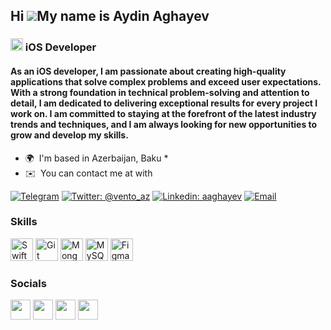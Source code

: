 ## Hi ![](https://user-images.githubusercontent.com/18350557/176309783-0785949b-9127-417c-8b55-ab5a4333674e.gif)My name is Aydin Aghayev 

### <img src="https://raw.githubusercontent.com/danielcranney/readme-generator/main/public/icons/skills/swift-colored.svg" width="20" height="20" alt="Swift" /> iOS Developer  

#### As an iOS developer, I am passionate about creating high-quality applications that solve complex problems and exceed user expectations. With a strong foundation in technical problem-solving and attention to detail, I am dedicated to delivering exceptional results for every project I work on. I am committed to staying at the forefront of the latest industry trends and techniques, and I am always looking for new opportunities to grow and develop my skills.
* 🌍  I'm based in Azerbaijan, Baku * 
* ✉️  You can contact me at with

[![Telegram](https://img.shields.io/badge/@aghay3v-blue?style=flat&logo=Telegram&logoColor=white&color=blue)](https://t.me/aghay3v)
[![Twitter: @vento_az](https://img.shields.io/badge/-@vento_az-blue?tyle=flat&logo=Twitter&logoColor=white&color=blue)](https://twitter.com/vento_az)
[![Linkedin: aaghayev](https://img.shields.io/badge/-aaghayev-blue?style=flat&logo=Linkedin&color=blue&logoColor=white)](https://www.linkedin.com/in/aaghayev)
[![Email](https://img.shields.io/badge/aydin.aghayev@gmail.com%20-blue&?style=flat&color=blue)](mailto:aydin.aghayev@gmail.com)

### Skills  
<p align="left"> <a href="https://developer.apple.com/swift/" target="_blank" rel="noreferrer"><img src="https://raw.githubusercontent.com/danielcranney/readme-generator/main/public/icons/skills/swift-colored.svg" width="36" height="36" alt="Swift" /></a> <a href="https://git-scm.com/" target="_blank" rel="noreferrer"><img src="https://raw.githubusercontent.com/danielcranney/readme-generator/main/public/icons/skills/git-colored.svg" width="36" height="36" alt="Git" /></a> <a href="https://www.mongodb.com/" target="_blank" rel="noreferrer"><img src="https://raw.githubusercontent.com/danielcranney/readme-generator/main/public/icons/skills/mongodb-colored.svg" width="36" height="36" alt="MongoDB" /></a> <a href="https://www.mysql.com/" target="_blank" rel="noreferrer"><img src="https://raw.githubusercontent.com/danielcranney/readme-generator/main/public/icons/skills/mysql-colored.svg" width="36" height="36" alt="MySQL" /></a> <a href="https://www.figma.com/" target="_blank" rel="noreferrer"><img src="https://raw.githubusercontent.com/danielcranney/readme-generator/main/public/icons/skills/figma-colored.svg" width="36" height="36" alt="Figma" /></a> </p> 

### Socials
<p align="left"> <a href="https://www.github.com/aghaev" target="_blank" rel="noreferrer"><img src="https://raw.githubusercontent.com/danielcranney/readme-generator/main/public/icons/socials/github.svg" width="32" height="32" /></a> <a href="https://www.linkedin.com/in/aaghayev" target="_blank" rel="noreferrer"><img src="https://raw.githubusercontent.com/danielcranney/readme-generator/main/public/icons/socials/linkedin.svg" width="32" height="32" /></a> <a href="https://www.stackoverflow.com/users/4329943" target="_blank" rel="noreferrer"><img src="https://raw.githubusercontent.com/danielcranney/readme-generator/main/public/icons/socials/stackoverflow.svg" width="32" height="32" /></a> <a href="https://www.twitter.com/vento_az" target="_blank" rel="noreferrer"><img src="https://raw.githubusercontent.com/danielcranney/readme-generator/main/public/icons/socials/twitter.svg" width="32" height="32" /></a></p>
 


<!---
aghaev/aghaev is a ✨ special ✨ repository because its `README.md` (this file) appears on your GitHub profile.
You can click the Preview link to take a look at your changes.
--->


